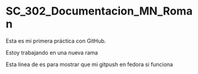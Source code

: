 # SC_302_Documentacion_MN_Roman

Esta es mi primera práctica con GitHub.

Estoy trabajando en una nueva rama

Esta linea de es para mostrar que mi gitpush en fedora si funciona

